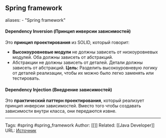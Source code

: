 ## Spring framework

aliases: 
	- "Spring framework"

#### Dependency Inversion (Принцип инверсии зависимостей)
Это **принцип проектирования** из SOLID, который говорит:
- **Высокоуровневые модули** не должны зависеть от низкоуровневых модулей. Оба должны зависеть от абстракций.
- Абстракции не должны зависеть от деталей. Детали должны зависеть от абстракций.
**Цель:**
Разделить высокоуровневую логику от деталей реализации, чтобы их можно было легко заменять или тестировать.

#### Dependency Injection (Внедрение зависимостей)
Это **практический паттерн проектирования**, который реализует принцип инверсии зависимостей. Вместо того чтобы создавать зависимости внутри класса, они передаются извне.


---
Tags: #spring #spring_framework
Author: [[]]
Related: [[Java Developer]]
URL: [Источник](https://refactoring.guru/ru/design-patterns/java)